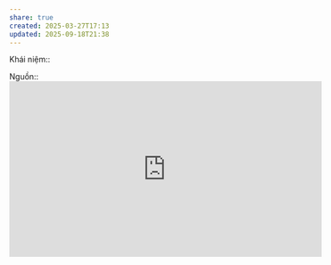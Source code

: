 ```yaml
---
share: true
created: 2025-03-27T17:13
updated: 2025-09-18T21:38
---
```

Khái niệm:: 

Nguồn:: <iframe width="560" height="315" src="https://www.youtube.com/embed/6VcQs5kBazI?si=1AEGk-Q9uIAfH0Gj" title="YouTube video player" frameborder="0" allow="accelerometer; autoplay; clipboard-write; encrypted-media; gyroscope; picture-in-picture; web-share" referrerpolicy="strict-origin-when-cross-origin" allowfullscreen></iframe>